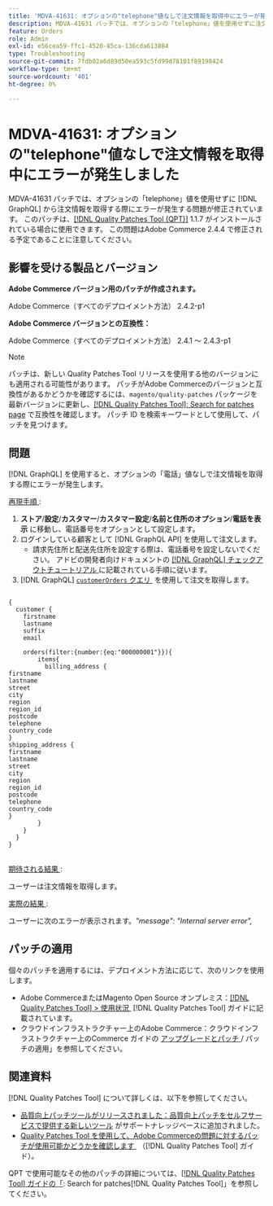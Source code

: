 ```yaml
---
title: 'MDVA-41631: オプションの"telephone"値なしで注文情報を取得中にエラーが発生しました'
description: MDVA-41631 パッチでは、オプションの「telephone」値を使用せずに注文情報を取得する際にエラーが発生する問題  [!DNL GraphQL] 修正されています。 このパッチは、[Quality Patches Tool （QPT） ] （https://experienceleague.adobe.com/ja/docs/commerce-operations/tools/quality-patches-tool/quality-patches-tool-to-self-serve-quality-patches） 1.1.7 がインストールされている場合に利用できます。 この問題はAdobe Commerce 2.4.4 で修正される予定であることに注意してください。
feature: Orders
role: Admin
exl-id: e56cea59-ffc1-4520-85ca-136cda613884
type: Troubleshooting
source-git-commit: 7fdb02a6d89d50ea593c5fd99d78101f89198424
workflow-type: tm+mt
source-wordcount: '401'
ht-degree: 0%

---
```


# MDVA-41631: オプションの&quot;telephone&quot;値なしで注文情報を取得中にエラーが発生しました

MDVA-41631 パッチでは、オプションの「telephone」値を使用せずに [!DNL GraphQL] から注文情報を取得する際にエラーが発生する問題が修正されています。 このパッチは、[[!DNL Quality Patches Tool (QPT)]](https://experienceleague.adobe.com/ja/docs/commerce-operations/tools/quality-patches-tool/quality-patches-tool-to-self-serve-quality-patches) 1.1.7 がインストールされている場合に使用できます。 この問題はAdobe Commerce 2.4.4 で修正される予定であることに注意してください。

## 影響を受ける製品とバージョン

**Adobe Commerce バージョン用のパッチが作成されます。**

Adobe Commerce（すべてのデプロイメント方法） 2.4.2-p1

**Adobe Commerce バージョンとの互換性：**

Adobe Commerce（すべてのデプロイメント方法） 2.4.1 ～ 2.4.3-p1

>[!NOTE]
>
>パッチは、新しい Quality Patches Tool リリースを使用する他のバージョンにも適用される可能性があります。 パッチがAdobe Commerceのバージョンと互換性があるかどうかを確認するには、`magento/quality-patches` パッケージを最新バージョンに更新し、[[!DNL Quality Patches Tool]: Search for patches page](https://experienceleague.adobe.com/ja/docs/commerce-operations/tools/quality-patches-tool/quality-patches-tool-to-self-serve-quality-patches) で互換性を確認します。 パッチ ID を検索キーワードとして使用して、パッチを見つけます。

## 問題

[!DNL GraphQL] を使用すると、オプションの「電話」値なしで注文情報を取得する際にエラーが発生します。

<u> 再現手順 </u>:

1. **ストア**/**設定**/**カスタマー**/**カスタマー設定**/**名前と住所のオプション**/**電話を表示** に移動し、電話番号をオプションとして設定します。
1. ログインしている顧客として [!DNL GraphQL API] を使用して注文します。
   * 請求先住所と配送先住所を設定する際は、電話番号を設定しないでください。 アドビの開発者向けドキュメントの [[!DNL GraphQL]  チェックアウトチュートリアル &#x200B;](https://developer.adobe.com/commerce/webapi/graphql/tutorials/checkout/) に記載されている手順に従います。
1. [!DNL GraphQL] [`customerOrders` クエリ &#x200B;](https://developer.adobe.com/commerce/webapi/graphql/schema/customer/queries/orders/) を使用して注文を取得します。

<pre>
<code class="language-graphql">
&lbrace;
  customer &lbrace;
    firstname
    lastname
    suffix
    email

    orders(filter:{number:{eq:"000000001"}})&lbrace;
        items&lbrace;
          billing_address &lbrace;
firstname
lastname
street
city
region
region_id
postcode
telephone
country_code
&rbrace;
shipping_address &lbrace;
firstname
lastname
street
city
region
region_id
postcode
telephone
country_code
&rbrace;
        &rbrace;
    &rbrace;
  &rbrace;
&rbrace;
</code>
</pre>

<u> 期待される結果 </u>:

ユーザーは注文情報を取得します。

<u> 実際の結果 </u>:

ユーザーに次のエラーが表示されます。*&quot;message&quot;: &quot;Internal server error&quot;,*

## パッチの適用

個々のパッチを適用するには、デプロイメント方法に応じて、次のリンクを使用します。

* Adobe CommerceまたはMagento Open Source オンプレミス：[[!DNL Quality Patches Tool] > 使用状況 &#x200B;](/help/tools/quality-patches-tool/usage.md) [!DNL Quality Patches Tool] ガイドに記載されています。
* クラウドインフラストラクチャー上のAdobe Commerce：クラウドインフラストラクチャー上のCommerce ガイドの [&#x200B; アップグレードとパッチ &#x200B;](https://experienceleague.adobe.com/docs/commerce-cloud-service/user-guide/develop/upgrade/apply-patches.html?lang=ja)/ パッチの適用」を参照してください。

## 関連資料

[!DNL Quality Patches Tool] について詳しくは、以下を参照してください。

* [&#x200B; 品質向上パッチツールがリリースされました：品質向上パッチをセルフサービスで提供する新しいツール &#x200B;](https://experienceleague.adobe.com/ja/docs/commerce-operations/tools/quality-patches-tool/quality-patches-tool-to-self-serve-quality-patches) がサポートナレッジベースに追加されました。
* [Quality Patches Tool を使用して、Adobe Commerceの問題に対するパッチが使用可能かどうかを確認します &#x200B;](/help/tools/quality-patches-tool/patches-available-in-qpt/check-patch-for-magento-issue-with-magento-quality-patches.md) （[!DNL Quality Patches Tool] ガイド）。

QPT で使用可能なその他のパッチの詳細については、[[!DNL Quality Patches Tool] ガイドの「](https://experienceleague.adobe.com/tools/commerce-quality-patches/index.html?lang=ja): Search for patches[!DNL Quality Patches Tool]」を参照してください。
